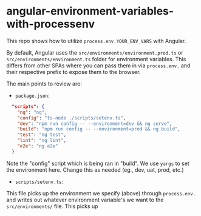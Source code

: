 # angular-environment-variables-with-processenv

This repo shows how to utilize `process.env.YOUR_ENV_VARS` with Angular.

By default, Angular uses the `src/environments/environment.prod.ts` or `src/environments/environment.ts` folder for environment variables. This differs from other SPAs where you can pass them in via `process.env.` and their respective prefix to expose them to the browser.

The main points to review are:
- `package.json`: 

```json
  "scripts": {
    "ng": "ng",
    "config": "ts-node ./scripts/setenv.ts",
    "dev": "npm run config -- --environment=dev && ng serve",
    "build": "npm run config -- --environment=prod && ng build",
    "test": "ng test",
    "lint": "ng lint",
    "e2e": "ng e2e"
  }
```

Note the "config" script which is being ran in "build". We use `yargs` to set the environment here. Change this as needed (eg., dev, uat, prod, etc.)

- `scripts/setenv.ts`:

This file picks up the environment we specify (above) through `process.env.` and writes out whatever environment variable's we want to the `src/environments/` file. This picks up 
